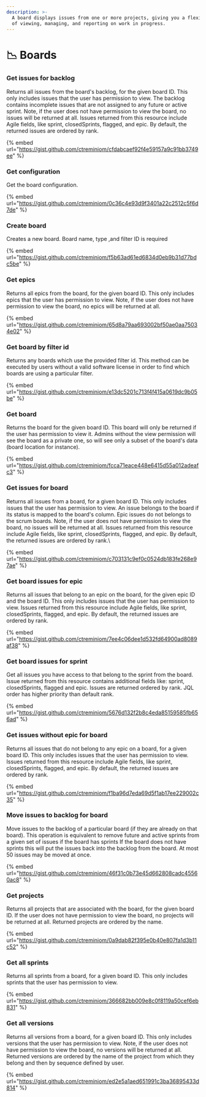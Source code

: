 ```yaml
---
description: >-
  A board displays issues from one or more projects, giving you a flexible way
  of viewing, managing, and reporting on work in progress.
---
```


# 📉 Boards

### Get issues for backlog

Returns all issues from the board's backlog, for the given board ID. This only includes issues that the user has permission to view. The backlog contains incomplete issues that are not assigned to any future or active sprint. Note, if the user does not have permission to view the board, no issues will be returned at all. Issues returned from this resource include Agile fields, like sprint, closedSprints, flagged, and epic. By default, the returned issues are ordered by rank.

{% embed url="https://gist.github.com/ctreminiom/cfdabcaef92f4e59157a9c91bb3749ee" %}

### Get configuration

Get the board configuration.&#x20;

{% embed url="https://gist.github.com/ctreminiom/0c36c4e93d9f3401a22c2512c5f6d7de" %}

### Create board

Creates a new board. Board name, type ,and filter ID is required

{% embed url="https://gist.github.com/ctreminiom/f5b63ad61ed6834d0eb9b31d77bdc5be" %}

### Get epics

Returns all epics from the board, for the given board ID. This only includes epics that the user has permission to view. Note, if the user does not have permission to view the board, no epics will be returned at all.

{% embed url="https://gist.github.com/ctreminiom/65d8a79aa693002bf50ae0aa75034e02" %}

### Get board by filter id

Returns any boards which use the provided filter id. This method can be executed by users without a valid software license in order to find which boards are using a particular filter.

{% embed url="https://gist.github.com/ctreminiom/e13dc5201c713f4f415a0619dc9b05be" %}

### Get board

Returns the board for the given board ID. This board will only be returned if the user has permission to view it. Admins without the view permission will see the board as a private one, so will see only a subset of the board's data (board location for instance).

{% embed url="https://gist.github.com/ctreminiom/fcca71eace448e6415d55a012adeafc3" %}

### Get issues for board

Returns all issues from a board, for a given board ID. This only includes issues that the user has permission to view. An issue belongs to the board if its status is mapped to the board's column. Epic issues do not belongs to the scrum boards. Note, if the user does not have permission to view the board, no issues will be returned at all. Issues returned from this resource include Agile fields, like sprint, closedSprints, flagged, and epic. By default, the returned issues are ordered by rank.\


{% embed url="https://gist.github.com/ctreminiom/c703131c9ef0c0524db183fe268e97ae" %}

### Get board issues for epic

Returns all issues that belong to an epic on the board, for the given epic ID and the board ID. This only includes issues that the user has permission to view. Issues returned from this resource include Agile fields, like sprint, closedSprints, flagged, and epic. By default, the returned issues are ordered by rank.

{% embed url="https://gist.github.com/ctreminiom/7ee4c06dee1d532fd64900ad8089af38" %}

### Get board issues for sprint

Get all issues you have access to that belong to the sprint from the board. Issue returned from this resource contains additional fields like: sprint, closedSprints, flagged and epic. Issues are returned ordered by rank. JQL order has higher priority than default rank.

{% embed url="https://gist.github.com/ctreminiom/5676d132f2b8c4eda85159585fb656ad" %}

### Get issues without epic for board

Returns all issues that do not belong to any epic on a board, for a given board ID. This only includes issues that the user has permission to view. Issues returned from this resource include Agile fields, like sprint, closedSprints, flagged, and epic. By default, the returned issues are ordered by rank.

{% embed url="https://gist.github.com/ctreminiom/f1ba96d7eda69d5f1ab17ee229002c35" %}

### Move issues to backlog for board

Move issues to the backlog of a particular board (if they are already on that board). This operation is equivalent to remove future and active sprints from a given set of issues if the board has sprints If the board does not have sprints this will put the issues back into the backlog from the board. At most 50 issues may be moved at once.

{% embed url="https://gist.github.com/ctreminiom/46f31c0b73e45d662808cadc45560ac8" %}

### Get projects

Returns all projects that are associated with the board, for the given board ID. If the user does not have permission to view the board, no projects will be returned at all. Returned projects are ordered by the name.

{% embed url="https://gist.github.com/ctreminiom/0a9dab82f395e0b40e807fa1d3b11c52" %}

### Get all sprints

Returns all sprints from a board, for a given board ID. This only includes sprints that the user has permission to view.

{% embed url="https://gist.github.com/ctreminiom/366682bb009e8c0f8119a50cef6eb831" %}

### Get all versions

Returns all versions from a board, for a given board ID. This only includes versions that the user has permission to view. Note, if the user does not have permission to view the board, no versions will be returned at all. Returned versions are ordered by the name of the project from which they belong and then by sequence defined by user.

{% embed url="https://gist.github.com/ctreminiom/ed2e5a1aed651991c3ba36895433d814" %}
